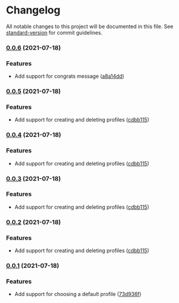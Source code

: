 # Changelog

All notable changes to this project will be documented in this file. See [standard-version](https://github.com/conventional-changelog/standard-version) for commit guidelines.

### [0.0.6](https://github.com/nicolasdao/switch-profile/compare/v0.0.5...v0.0.6) (2021-07-18)


### Features

* Add support for congrats message ([a8a14dd](https://github.com/nicolasdao/switch-profile/commit/a8a14ddb4536c3fe6a153716f605796e436626bb))

### [0.0.5](https://github.com/nicolasdao/switch-profile/compare/v0.0.1...v0.0.5) (2021-07-18)


### Features

* Add support for creating and deleting profiles ([cdbb115](https://github.com/nicolasdao/switch-profile/commit/cdbb115386536ce1d38d4de13d71b0e8dc1e4c68))

### [0.0.4](https://github.com/nicolasdao/switch-profile/compare/v0.0.1...v0.0.4) (2021-07-18)


### Features

* Add support for creating and deleting profiles ([cdbb115](https://github.com/nicolasdao/switch-profile/commit/cdbb115386536ce1d38d4de13d71b0e8dc1e4c68))

### [0.0.3](https://github.com/nicolasdao/switch-profile/compare/v0.0.1...v0.0.3) (2021-07-18)


### Features

* Add support for creating and deleting profiles ([cdbb115](https://github.com/nicolasdao/switch-profile/commit/cdbb115386536ce1d38d4de13d71b0e8dc1e4c68))

### [0.0.2](https://github.com/nicolasdao/switch-profile/compare/v0.0.1...v0.0.2) (2021-07-18)


### Features

* Add support for creating and deleting profiles ([cdbb115](https://github.com/nicolasdao/switch-profile/commit/cdbb115386536ce1d38d4de13d71b0e8dc1e4c68))

### [0.0.1](https://github.com/nicolasdao/switch-profile/compare/v0.0.4...v0.0.1) (2021-07-18)


### Features

* Add support for choosing a default profile ([73d936f](https://github.com/nicolasdao/switch-profile/commit/73d936fa95d5240dbbeb12e3f640e7436f1cc76f))
